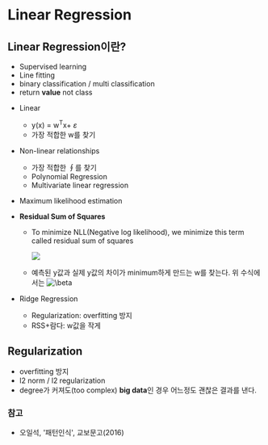 # Linear Regression

## Linear Regression이란?

- Supervised learning
- Line fitting
- binary classification / multi classification
- return **value** not class



* Linear
  * y(x) = w<sup>T</sup>x+ *ε* 
  * 가장 적합한 w를 찾기
  
* Non-linear relationships

  * 가장 적합한 ∮를 찾기
  * Polynomial Regression
  * Multivariate linear regression

* Maximum likelihood estimation

* **Residual Sum of Squares**

  * To minimize NLL(Negative log likelihood), we minimize this term called residual sum of squares

    <img src='https://wikimedia.org/api/rest_v1/media/math/render/svg/1d02ea15d89dd2cfacc25842694462970df5e216'>

  * 예측된 y값과 실제 y값의 차이가 minimum하게 만드는 w를 찾는다. 위 수식에서는 ![\beta ](https://wikimedia.org/api/rest_v1/media/math/render/svg/7ed48a5e36207156fb792fa79d29925d2f7901e8)

* Ridge Regression

  * Regularization: overfitting 방지
  * RSS+람다: w값을 작게



## Regularization

* overfitting 방지
* l2 norm / l2 regularization
* degree가 커져도(too complex) **big data**인 경우 어느정도 괜찮은 결과를 낸다.



### 참고

* 오일석, '패턴인식', 교보문고(2016)